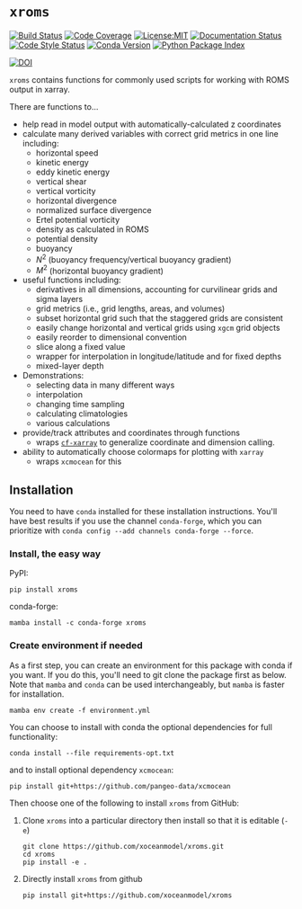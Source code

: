 # `xroms`

[![Build Status](https://img.shields.io/github/actions/workflow/status/xoceanmodel/xroms/test.yaml?branch=main&logo=github&style=for-the-badge)](https://github.com/xoceanmodel/xroms/actions)
[![Code Coverage](https://img.shields.io/codecov/c/github/xoceanmodel/xroms.svg?style=for-the-badge)](https://codecov.io/gh/xoceanmodel/xroms)
[![License:MIT](https://img.shields.io/badge/License-MIT-green.svg?style=for-the-badge)](https://opensource.org/licenses/MIT)
[![Documentation Status](https://img.shields.io/readthedocs/xroms/latest.svg?style=for-the-badge)](https://xroms.readthedocs.io/en/latest/?badge=latest)
[![Code Style Status](https://img.shields.io/github/actions/workflow/status/xoceanmodel/xroms/pre-commit.yml?branch-main&label=Code%20Style&style=for-the-badge)](https://github.com/xoceanmodel/xroms/actions)
[![Conda Version](https://img.shields.io/conda/vn/conda-forge/xroms.svg?style=for-the-badge)](https://anaconda.org/conda-forge/xroms)
[![Python Package Index](https://img.shields.io/pypi/v/xroms.svg?style=for-the-badge)](https://pypi.org/project/xroms)

[![DOI](https://zenodo.org/badge/265067025.svg?style=for-the-badge)](https://zenodo.org/badge/latestdoi/265067025)

`xroms` contains functions for commonly used scripts for working with ROMS output in xarray.

There are functions to...
* help read in model output with automatically-calculated z coordinates
* calculate many derived variables with correct grid metrics in one line including:
  * horizontal speed
  * kinetic energy
  * eddy kinetic energy
  * vertical shear
  * vertical vorticity
  * horizontal divergence
  * normalized surface divergence
  * Ertel potential vorticity
  * density as calculated in ROMS
  * potential density
  * buoyancy
  * $N^2$ (buoyancy frequency/vertical buoyancy gradient)
  * $M^2$ (horizontal buoyancy gradient)
* useful functions including:
  * derivatives in all dimensions, accounting for curvilinear grids and sigma layers
  * grid metrics (i.e., grid lengths, areas, and volumes)
  * subset horizontal grid such that the staggered grids are consistent
  * easily change horizontal and vertical grids using `xgcm` grid objects
  * easily reorder to dimensional convention
  * slice along a fixed value
  * wrapper for interpolation in longitude/latitude and for fixed depths
  * mixed-layer depth
* Demonstrations:
  * selecting data in many different ways
  * interpolation
  * changing time sampling
  * calculating climatologies
  * various calculations
* provide/track attributes and coordinates through functions
  * wraps [`cf-xarray`](https://cf-xarray.readthedocs.io/en/latest/) to generalize coordinate and dimension calling.
* ability to automatically choose colormaps for plotting with `xarray`
  * wraps `xcmocean` for this


## Installation

You need to have `conda` installed for these installation instructions. You'll have best results if you use the channel `conda-forge`, which you can prioritize with `conda config --add channels conda-forge --force`.

### Install, the easy way

PyPI:

  ```
  pip install xroms
  ```

conda-forge:

  ```
  mamba install -c conda-forge xroms
  ```

### Create environment if needed

As a first step, you can create an environment for this package with conda if you want. If you do this, you'll need to git clone the package first as below. Note that `mamba` and `conda` can be used interchangeably, but `mamba` is faster for installation.

    mamba env create -f environment.yml

You can choose to install with conda the optional dependencies for full functionality:

    conda install --file requirements-opt.txt

and to install optional dependency `xcmocean`:


    pip install git+https://github.com/pangeo-data/xcmocean

Then choose one of the following to install `xroms` from GitHub:

1. Clone `xroms` into a particular directory then install so that it is editable (`-e`)

    ```
    git clone https://github.com/xoceanmodel/xroms.git
    cd xroms
    pip install -e .
    ```

1. Directly install `xroms` from github

    ```
    pip install git+https://github.com/xoceanmodel/xroms
    ```

